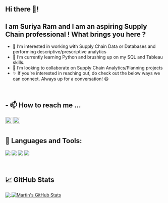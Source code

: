## Hi there 👋!

## I am Suriya Ram and I am an aspiring Supply Chain professional ! What brings you here ?

- 👀 I’m interested in working with Supply Chain Data or Databases and performing descriptive/prescriptive analytics
- 🌱 I’m currently learning Python and brushing up on my SQL and Tableau skills.
- 💞️ I’m looking to collaborate on Supply Chain Analytics/Planning projects
- ✨ If you're interested in reaching out, do check out the below ways we can connect. Always up for a conversation! :smiley: 

<br />

## - 📫 How to reach me ...

[<img align="left" alt="Suriya Ram | LinkedIn" width="22px" src="https://cdn.jsdelivr.net/npm/simple-icons@v3/icons/linkedin.svg" />](https://www.linkedin.com/in/suriya-ram-mohan/)
[<img align="left" alt="Suriya Ram | Tableau" width="22px" src="https://cdn.jsdelivr.net/npm/simple-icons@3.11.0/icons/tableau.svg" />](https://public.tableau.com/profile/suriya.ram#!/)

<br /><br />

## 🔧 Languages and Tools:

![](https://img.shields.io/badge/Code-Python-informational?style=flat&logo=python&logoColor=white&color=2bbc8a)
![](https://img.shields.io/badge/Code-SQL-informational?style=flat&logo=MySQL&logoColor=white&color=2bbc8a)
![](https://img.shields.io/badge/Code-Jupyter_Notebook-informational?style=flat&logo=jupyter&logoColor=white&color=2bbc8a)
![](https://img.shields.io/badge/Tools-Tableau-informational?style=flat&logo=tableau&logoColor=white&color=2bbc8a)

<br />

## &#x1f4c8; GitHub Stats

<a href="https://github.com/suriyaram38/suriyaram38">
  <img align="center" src="https://github-readme-stats.vercel.app/api/top-langs/?username=suriyaram38&hide=java,html&title_color=ffffff&text_color=c9cacc&icon_color=2bbc8a&bg_color=1d1f21" />
</a>
<a href="https://github.com/suriyaram38/suriyaram38">
  <img align="center" src="https://github-readme-stats.vercel.app/api?username=suriyaram38&show_icons=true&line_height=27&count_private=true&title_color=ffffff&text_color=c9cacc&icon_color=2bbc8a&bg_color=1d1f21" alt="Martin's GitHub Stats" />
</a>

<!---
suriyaram38/suriyaram38 is a ✨ special ✨ repository because its `README.md` (this file) appears on your GitHub profile.
You can click the Preview link to take a look at your changes.
--->
